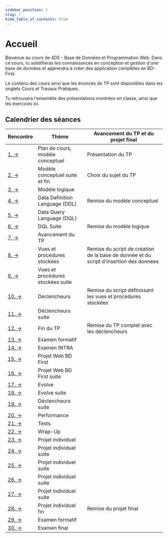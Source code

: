 ```yaml
---
sidebar_position: 1
slug: /
hide_table_of_contents: true
---
```


# Accueil
<Row>

<Column>

Bievenue au cours de 4D5 - Base de Données et Programmation Web. Dans ce cours, tu solidifieras tes connaissances en conception et gestion d'une base de données et apprendra à créer des application complètes en BD-First. 

Le contenu des cours ainsi que les énoncés de TP sont disponibles dans les onglets Cours et Travaux Pratiques. 

Tu retrouvera l'ensemble des présentations montrées en classe, ainsi que les exercices ici. 

</Column>

<Column>

## Calendrier des séances

| Rencontre                    | Thème                             | Avancement du TP et du projet final      |
|------------------------------|-----------------------------------|------------------------------------------|
| [1. →](cours/rencontre1.1)   | Plan de cours, modèle conceptuel  | Présentation du TP                       |
| [2. →](cours/rencontre1.2)   | Modèle conceptuel suite et fin    | Choix du sujet du TP                     |
| [3. →](cours/rencontre2.1)   | Modèle logique                    | |
| [4. →](cours/rencontre2.2)   | Data Definition Language (DDL)    | Remise du modèle conceptuel              |
| [5. →](cours/rencontre3.1)   | Data Query Language (DQL)         | |
| [6. →](cours/rencontre3.2)   | DQL Suite                         | Remise du modèle logique                 |
| [7. →](cours/rencontre4.1)   | Avancement du TP                  | |
| [8. →](cours/rencontre4.2)   | Vues et procédures stockées       | Remise du script de création de la base de donnée et du script d'insertion des données |
| [9. →](cours/rencontre5.1)   | Vues et procédures stockées suite | |
| [10. →](cours/rencontre5.2)  | Déclencheurs                      | Remise du script définissant les vues et procédures stockées |
| [11. →](cours/rencontre6.1)  | Déclencheurs suite                | |
| [12. →](cours/rencontre6.2)  | Fin du TP                         | Remise du TP complet avec les déclencheurs |
| [13. →](cours/rencontre7.1)  | Examen formatif                   | |
| [14. →](cours/rencontre7.2)  | Examen INTRA                      | |
| [15. →](cours/rencontre8.1)  | Projet Web BD First               | |
| [16. →](cours/rencontre8.2)  | Projet Web BD First suite         | |
| [17. →](cours/rencontre9.1)  | Evolve                            | |
| [18. →](cours/rencontre9.2)  | Evolve suite                      | |
| [19. →](cours/rencontre10.1) | Déclencheurs suite                | |
| [20. →](cours/rencontre10.2) | Performance                       | |
| [21. →](cours/rencontre11.1) | Tests                             | |
| [22. →](cours/rencontre11.2) | Wrap-Up                           | |
| [23. →](cours/rencontre12.1) | Projet individuel                 | |
| [24. →](cours/rencontre12.2) | Projet individuel suite           | |
| [25. →](cours/rencontre13.1) | Projet individuel suite           | |
| [26. →](cours/rencontre13.2) | Projet individuel suite           | |
| [27. →](cours/rencontre14.1) | Projet individuel suite           | |
| [28. →](cours/rencontre14.2) | Projet individuel fin             | Remise du projet final |
| [29. →](cours/rencontre15.1) | Examen formatif                   | |
| [30. →](cours/rencontre15.2) | Examen final                      | |

</Column>

</Row>
